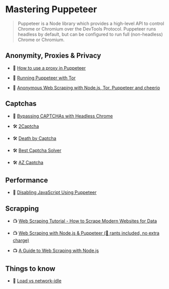 # Mastering Puppeteer

> Puppeteer is a Node library which provides a high-level API to control Chrome or Chromium over the DevTools Protocol. Puppeteer runs headless by default, but can be configured to run full (non-headless) Chrome or Chromium.

## Anonymity, Proxies & Privacy

- 📖 [How to use a proxy in Puppeteer](https://blog.scrapinghub.com/how-to-use-a-proxy-in-puppeteer)

- 📖 [Running Puppeteer with Tor](https://medium.com/@jsilvax/running-puppeteer-with-tor-45cc449e5672)

- 📖 [Anonymous Web Scraping with Node.js, Tor, Puppeteer and cheerio](https://levelup.gitconnected.com/anonymous-web-scrapping-with-node-js-tor-apify-and-cheerio-3b36ec6a45dc)

## Captchas

- 📖 [Bypassing CAPTCHAs with Headless Chrome](https://medium.com/@jsoverson/bypassing-captchas-with-headless-chrome-93f294518337)

- 🛠 [2Captcha](https://2captcha.com/)

- 🛠 [Death by Captcha](https://www.deathbycaptcha.com/)

- 🛠 [Best Captcha Solver](https://bestcaptchasolver.com/)

- 🛠 [AZ Captcha](https://azcaptcha.com/)

## Performance

- 📖 [Disabling JavaScript Using Puppeteer](https://webkul.com/blog/disabling-javascript-using-puppeteer/)

## Scrapping

- 📺 [Web Scraping Tutorial - How to Scrape Modern Websites for Data](https://www.youtube.com/watch?v=vsmxMLmroyQ)

- 📺 [Web Scraping with Node.js & Puppeteer (🌋 rants included, no extra charge)](https://www.youtube.com/watch?v=pixfH6yyqZk)

- 📺 [A Guide to Web Scraping with Node.js](https://www.youtube.com/watch?v=dXjKh66BR2U)

## Things to know

- 📖 [Load vs network-idle](https://github.com/puppeteer/puppeteer/issues/1666#issuecomment-354224942)
